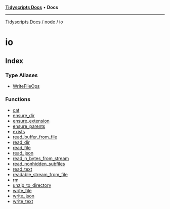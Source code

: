 [**Tidyscripts Docs**](../../../../README.md) • **Docs**

***

[Tidyscripts Docs](../../../../globals.md) / [node](../../README.md) / io

# io

## Index

### Type Aliases

- [WriteFileOps](type-aliases/WriteFileOps.md)

### Functions

- [cat](functions/cat.md)
- [ensure\_dir](functions/ensure_dir.md)
- [ensure\_extension](functions/ensure_extension.md)
- [ensure\_parents](functions/ensure_parents.md)
- [exists](functions/exists.md)
- [read\_buffer\_from\_file](functions/read_buffer_from_file.md)
- [read\_dir](functions/read_dir.md)
- [read\_file](functions/read_file.md)
- [read\_json](functions/read_json.md)
- [read\_n\_bytes\_from\_stream](functions/read_n_bytes_from_stream.md)
- [read\_nonhidden\_subfiles](functions/read_nonhidden_subfiles.md)
- [read\_text](functions/read_text.md)
- [readable\_stream\_from\_file](functions/readable_stream_from_file.md)
- [rm](functions/rm.md)
- [unzip\_to\_directory](functions/unzip_to_directory.md)
- [write\_file](functions/write_file.md)
- [write\_json](functions/write_json.md)
- [write\_text](functions/write_text.md)
